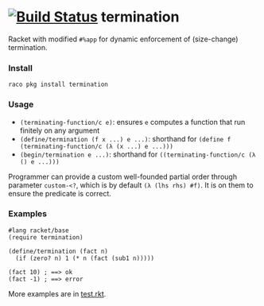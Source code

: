 [![Build Status](https://travis-ci.org/philnguyen/termination.svg?branch=master)](https://travis-ci.org/philnguyen/termination) termination
=========================================

Racket with modified `#%app` for dynamic enforcement of (size-change) termination.

### Install

```
raco pkg install termination
```

### Usage

* `(terminating-function/c e)`: ensures `e` computes a function that run finitely on any argument
* `(define/termination (f x ...) e ...)`: shorthand for `(define f (terminating-function/c (λ (x ...) e ...)))`
* `(begin/termination e ...)`: shorthand for `((terminating-function/c (λ () e ...)))`

Programmer can provide a custom well-founded partial order through parameter `custom-<?`,
which is by default `(λ (lhs rhs) #f)`.
It is on them to ensure the predicate is correct.

### Examples

```racket
#lang racket/base
(require termination)

(define/termination (fact n)
  (if (zero? n) 1 (* n (fact (sub1 n)))))

(fact 10) ; ==> ok
(fact -1) ; ==> error
```

More examples are in [test.rkt](https://github.com/philnguyen/termination/blob/master/termination/test.rkt).

